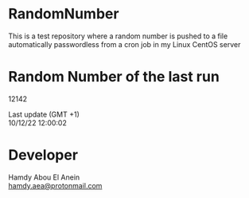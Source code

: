 # RandomNumber    
This is a test repository where a random number is pushed to a file automatically passwordless from a cron job in my Linux CentOS server    
# Random Number of the last run   
12142
      
Last update (GMT +1)    
10/12/22 12:00:02
# Developer    
Hamdy Abou El Anein   
hamdy.aea@protonmail.com
